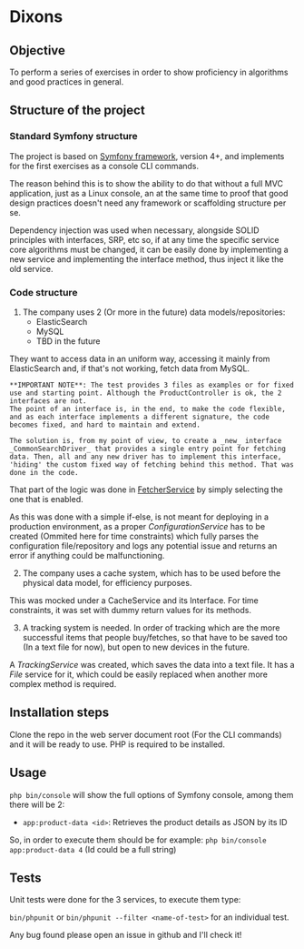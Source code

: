 # Dixons 

## Objective

To perform a series of exercises in order to show proficiency in algorithms and good practices in general.

## Structure of the project

### Standard Symfony structure

The project is based on [Symfony framework](https://symfony.com/), version 4+, and implements for 
the first exercises as a console CLI commands.

The reason behind this is to show the ability to do that without a full MVC application, just as a Linux console, an at the same time to proof that good design practices doesn't need any framework or scaffolding structure per se.

Dependency injection was used when necessary, alongside SOLID principles with interfaces, SRP, etc so, if at any time the specific service core algorithms must be changed, it can be easily done by implementing a new service and implementing the interface method, thus inject it like the old service.

### Code structure

1. The company uses 2 (Or more in the future) data models/repositories:
	* ElasticSearch
	* MySQL
	* TBD in the future

They want to access data in an uniform way, accessing it mainly from ElasticSearch and, if that's not working, fetch data from MySQL.

```
**IMPORTANT NOTE**: The test provides 3 files as examples or for fixed use and starting point. Although the ProductController is ok, the 2 interfaces are not. 
The point of an interface is, in the end, to make the code flexible, and as each interface implements a different signature, the code becomes fixed, and hard to maintain and extend.

The solution is, from my point of view, to create a _new_ interface _CommonSearchDriver_ that provides a single entry point for fetching data. Then, all and any new driver has to implement this interface, 'hiding' the custom fixed way of fetching behind this method. That was done in the code.
```

That part of the logic was done in [FetcherService](https://github.com/jmares79/dixons-retail/blob/master/src/Services/FetcherService.php) by simply selecting the one that is enabled. 

As this was done with a simple if-else, is not meant for deploying in a production environment, as a proper _ConfigurationService_ has to be created (Ommited here for time constraints) which fully parses the configuration file/repository and logs any potential issue and returns an error if anything could be malfunctioning.

2. The company uses a cache system, which has to be used before the physical data model, for efficiency purposes.

This was mocked under a CacheService and its Interface. For time constraints, it was set with dummy return values for its methods.

3. A tracking system is needed. In order of tracking which are the more successful items that people buy/fetches, so that have to be saved too (In a text file for now), but open to new devices in the future.

A _TrackingService_ was created, which saves the data into a text file. It has a _File_ service for it, which could be easily replaced when another more complex method is required.


## Installation steps

Clone the repo in the web server document root (For the CLI commands) and it will be ready to use.
PHP is required to be installed.

## Usage

`php bin/console` will show the full options of Symfony console, among them there will be 2:

* `app:product-data <id>`: Retrieves the product details as JSON by its ID

So, in order to execute them should be for example: `php bin/console app:product-data 4` (Id could be a full string)

## Tests

Unit tests were done for the 3 services, to execute them type:

`bin/phpunit` or `bin/phpunit --filter <name-of-test>` for an individual test.


Any bug found please open an issue in github and I'll check it!
